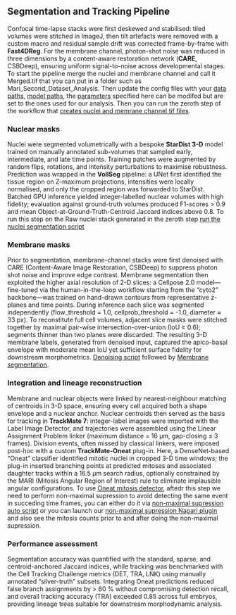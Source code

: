 ## Segmentation and Tracking Pipeline

Confocal time-lapse stacks were first deskewed and stabilised: tiled volumes were stitched in ImageJ, then tilt artefacts were removed with a custom macro and residual sample drift was corrected frame-by-frame with **Fast4DReg**.  For the membrane channel, photon-shot noise was reduced in three dimensions by a content-aware restoration network (**CARE**, CSBDeep), ensuring uniform signal-to-noise across developmental stages. To start the pipeline merge the nuclei and membrane channel and call it Merged.tif that you can put in a folder such as Mari_Second_Dataset_Analysis. Then update the config files with your [data paths](https://raw.githubusercontent.com/kapoorlab/CopenhagenWorkflow/main/conf/experiment_data_paths/seconddataset_jeanzay.yaml), [model paths](https://raw.githubusercontent.com/kapoorlab/CopenhagenWorkflow/main/conf/model_paths/jeanzay.yaml), the  [parameters](https://raw.githubusercontent.com/kapoorlab/CopenhagenWorkflow/main/conf/parameters/cellpose.yaml) specified here can be modifed but are set to the ones used for our analysis. Then you can run the zeroth step of the workflow that [creates nuclei and memrane channel tif files](https://raw.githubusercontent.com/kapoorlab/CopenhagenWorkflow/main/00_create_nuclei_membrane_splits.py).

### Nuclear masks  
Nuclei were segmented volumetrically with a bespoke **StarDist 3-D** model trained on manually annotated sub-volumes that sampled early, intermediate, and late time points.  Training patches were augmented by random flips, rotations, and intensity perturbations to maximise robustness.  Prediction was wrapped in the **VollSeg** pipeline: a UNet first identified the tissue region on Z-maximum projections, intensities were locally normalised, and only the cropped region was forwarded to StarDist.  Batched GPU inference yielded integer-labelled nuclear volumes with high fidelity; evaluation against ground-truth volumes produced F1-scores > 0.9 and mean Object-at-Ground-Truth-Centroid Jaccard indices above 0.8. To run this step on the Raw nuclei stack generated in the zeroth step [run the nuclei segmentation script](https://raw.githubusercontent.com/kapoorlab/CopenhagenWorkflow/main/01_nuclei_segmentation.py)

### Membrane masks  
Prior to segmentation, membrane-channel stacks were first denoised with CARE (Content-Aware Image Restoration, CSBDeep) to suppress photon shot noise and improve edge contrast. Membrane segmentation then exploited the higher axial resolution of 2-D slices: a Cellpose 2.0 model—fine-tuned via the human-in-the-loop workflow starting from the “cyto2” backbone—was trained on hand-drawn contours from representative z-planes and time points. During inference each slice was segmented independently (flow_threshold = 1.0, cellprob_threshold = -1.0, diameter ≈ 33 px). To reconstitute full cell volumes, adjacent slice masks were stitched together by maximal pair-wise intersection-over-union (IoU ≥ 0.6); segments thinner than two planes were discarded. The resulting 3-D membrane labels, generated from denoised input, captured the apico-basal envelope with moderate mean IoU yet sufficient surface fidelity for downstream morphometrics. [Denoising script](https://raw.githubusercontent.com/kapoorlab/CopenhagenWorkflow/main/01_enhance_membrane.py) followed by [Membrane segmentation](https://raw.githubusercontent.com/kapoorlab/CopenhagenWorkflow/main/01_vollcellpose_membrane_segmentation.py).

### Integration and lineage reconstruction  
Membrane and nuclear objects were linked by nearest-neighbour matching of centroids in 3-D space, ensuring every cell acquired both a shape envelope and a nuclear anchor.  Nuclear centroids then served as the basis for tracking in **TrackMate 7**: integer-label images were imported with the Label Image Detector, and trajectories were assembled using the Linear Assignment Problem linker (maximum distance = 16 µm, gap-closing ≤ 3 frames).  Division events, often missed by classical linkers, were imposed post-hoc with a custom **TrackMate-Oneat** plug-in.  Here, a DenseNet-based “Oneat” classifier identified mitotic nuclei in cropped 3-D time windows; the plug-in inserted branching points at predicted mitoses and associated daughter tracks within a 16.5 µm search radius, optionally constrained by the MARI (Mitosis Angular Region of Interest) rule to eliminate implausible angular configurations. To use [Oneat mitosis detector](https://raw.githubusercontent.com/kapoorlab/CopenhagenWorkflow/main/02_oneat_nuclei.py), aftedr this step we need to perform non-maximal supression to avoid detecting the same event in succeding time frames, you can either do it via [non-maximal supression auto script](03_nms_nuclei_automated.py) or you can launch our [non-maximal supression Napari plugin](https://raw.githubusercontent.com/kapoorlab/CopenhagenWorkflow/main/03_nms_nuclei_interactive.py) and also see the mitosis counts prior to and after doing the non-maximal supression.

### Performance assessment  
Segmentation accuracy was quantified with the standard, sparse, and centroid-anchored Jaccard indices, while tracking was benchmarked with the Cell Tracking Challenge metrics (DET, TRA, LNK) using manually annotated “silver-truth” subsets.  Integrating Oneat predictions reduced false branch assignments by > 60 % without compromising detection recall, and overall tracking accuracy (TRA) exceeded 0.85 across full embryos, providing lineage trees suitable for downstream morphodynamic analysis.
